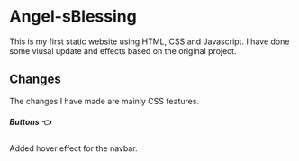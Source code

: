 # Angel-sBlessing

This is my first static website using HTML, CSS and Javascript. I have done some viusal update and effects based on the original project.

## Changes
The changes I have made are mainly CSS features.

##### **Buttons** 	:point_left:

Added hover effect for the navbar.
